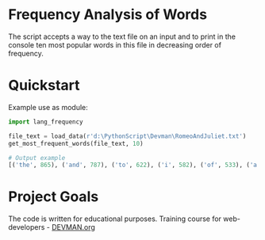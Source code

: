 # Frequency Analysis of Words

The script accepts a way to the text file on an input and to print in the console ten most popular words in this file in decreasing order of frequency.

# Quickstart

Example use as module:

```python
import lang_frequency

file_text = load_data(r'd:\PythonScript\Devman\RomeoAndJuliet.txt')
get_most_frequent_words(file_text, 10)

# Output example
[('the', 865), ('and', 787), ('to', 622), ('i', 582), ('of', 533), ('a', 524), ('in', 375), ('is', 372), ('my', 360), ('that', 358)]
```

# Project Goals

The code is written for educational purposes. Training course for web-developers - [DEVMAN.org](https://devman.org)
